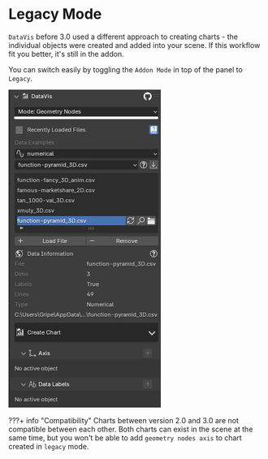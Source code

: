 # Legacy Mode
`DataVis` before 3.0 used a different approach to creating charts - the individual objects were created and added into your scene.
If this workflow fit you better, it's still in the addon.

You can switch easily by toggling the `Addon Mode` in top of the panel to `Legacy`.

![Switch to legacy mode](assets/mode_switch.png)

???+ info "Compatibility"
    Charts between version 2.0 and 3.0 are not compatible between each other. Both charts can exist in the scene at
    the same time, but you won't be able to add `geometry nodes axis` to chart created in `legacy` mode.